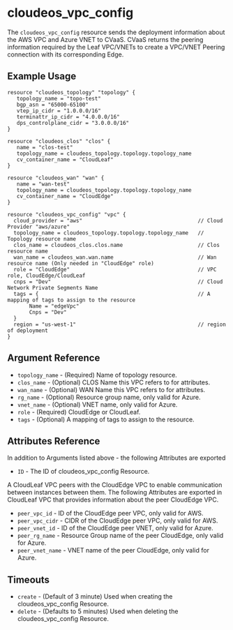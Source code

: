# cloudeos_vpc_config

The `cloudeos_vpc_config` resource sends the deployment information about the AWS VPC and Azure VNET to CVaaS.
CVaaS returns the peering information required by the Leaf VPC/VNETs to create a VPC/VNET Peering connection with its
corresponding Edge.

## Example Usage

```hcl
resource "cloudeos_topology" "topology" {
   topology_name = "topo-test"
   bgp_asn = "65000-65100"
   vtep_ip_cidr = "1.0.0.0/16"
   terminattr_ip_cidr = "4.0.0.0/16"
   dps_controlplane_cidr = "3.0.0.0/16"
}

resource "cloudeos_clos" "clos" {
   name = "clos-test"
   topology_name = cloudeos_topology.topology.topology_name
   cv_container_name = "CloudLeaf"
}

resource "cloudeos_wan" "wan" {
   name = "wan-test"
   topology_name = cloudeos_topology.topology.topology_name
   cv_container_name = "CloudEdge"
}

resource "cloudeos_vpc_config" "vpc" {
  cloud_provider = "aws"                                     // Cloud Provider "aws/azure"
  topology_name = cloudeos_topology.topology.topology_name   // Topology resource name
  clos_name = cloudeos_clos.clos.name                        // Clos resource name
  wan_name = cloudeos_wan.wan.name                           // Wan resource name (Only needed in "CloudEdge" role)
  role = "CloudEdge"                                         // VPC role, CloudEdge/CloudLeaf
  cnps = "Dev"                                               // Cloud Network Private Segments Name
  tags = {                                                   // A mapping of tags to assign to the resource
       Name = "edgeVpc"
       Cnps = "Dev"
  }
  region = "us-west-1"                                       // region of deployment
}
```

## Argument Reference

* `topology_name` - (Required) Name of topology resource.
* `clos_name` - (Optional) CLOS Name this VPC refers to for attributes.
* `wan_name` - (Optional) WAN Name this VPC refers to for attributes.
* `rg_name` - (Optional) Resource group name, only valid for Azure.
* `vnet_name` - (Optional) VNET name, only valid for Azure.
* `role` - (Required) CloudEdge or CloudLeaf.
* `tags` - (Optional) A mapping of tags to assign to the resource.

## Attributes Reference

In addition to Arguments listed above - the following Attributes are exported

* `ID` - The ID of cloudeos_vpc_config Resource.

A CloudLeaf VPC peers with the CloudEdge VPC to enable communication between instances between them.
The following Attributes are exported in CloudLeaf VPC that provides information about the peer CloudEdge VPC.

* `peer_vpc_id` - ID of the CloudEdge peer VPC, only valid for AWS.
* `peer_vpc_cidr` - CIDR of the CloudEdge peer VPC, only valid for AWS.
* `peer_vnet_id` - ID of the CloudEdge peer VNET, only valid for Azure.
* `peer_rg_name` - Resource Group name of the peer CloudEdge, only valid for Azure.
* `peer_vnet_name` - VNET name of the peer CloudEdge, only valid for Azure.

## Timeouts

* `create` - (Default of 3 minute) Used when creating the cloudeos_vpc_config Resource.
* `delete` - (Defaults to 5 minutes) Used when deleting the cloudeos_vpc_config Resource.